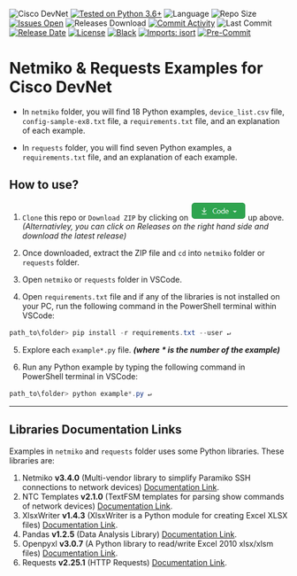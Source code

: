 ![Cisco DevNet](https://img.shields.io/badge/Cisco-DevNet-blue)
[![Tested on Python 3.6+](https://img.shields.io/badge/Python%203.6+-blue.svg?logo=python&logoColor=white)](https://www.python.org/downloads)
![Language](https://img.shields.io/github/languages/top/Tes3awy/Netmiko-Examples)
![Repo Size](https://img.shields.io/github/repo-size/Tes3awy/Netmiko-Examples)
[![Issues Open](https://img.shields.io/github/issues/Tes3awy/Netmiko-Examples)](https://github.com/Tes3awy/Netmiko-Examples/issues)
![Releases Download](https://img.shields.io/github/downloads/Tes3awy/Netmiko-Examples/total)
[![Commit Activity](https://img.shields.io/github/commit-activity/m/Tes3awy/Netmiko-Examples)](https://github.com/Tes3awy/Netmiko-Examples/commits/main)
![Last Commit](https://img.shields.io/github/last-commit/Tes3awy/Netmiko-Examples)
[![Release Date](https://img.shields.io/github/release-date/Tes3awy/Netmiko-Examples)](https://github.com/Tes3awy/Netmiko-Examples/releases)
[![License](https://img.shields.io/github/license/Tes3awy/Netmiko-Examples)](https://github.com/Tes3awy/Netmiko-Examples/blob/main/LICENSE)
[![Black](https://img.shields.io/badge/code%20style-black-000000.svg)](https://github.com/psf/black)
[![Imports: isort](https://img.shields.io/badge/%20imports-isort-%231674b1?style=flat&labelColor=ef8336)](https://pycqa.github.io/isort/)
[![Pre-Commit](https://img.shields.io/badge/pre--commit-enabled-brightgreen?logo=pre-commit&logoColor=white)](https://github.com/pre-commit/pre-commit)

# Netmiko & Requests Examples for Cisco DevNet

- In `netmiko` folder, you will find 18 Python examples, `device_list.csv` file, `config-sample-ex8.txt` file, a `requirements.txt` file, and an explanation of each example.

- In `requests` folder, you will find seven Python examples, a `requirements.txt` file, and an explanation of each example.

## How to use?

1. `Clone` this repo or `Download ZIP` by clicking on <img src="assets/code-button.png" alt="Code Button" title="Button" width="100"/> up above.
   _(Alternativley, you can click on Releases on the right hand side and download the latest release)_

2. Once downloaded, extract the ZIP file and `cd` into `netmiko` folder or `requests` folder.

3. Open `netmiko` or `requests` folder in VSCode.

4. Open `requirements.txt` file and if any of the libraries is not installed on your PC, run the following command in the PowerShell terminal within VSCode:

```powershell
path_to\folder> pip install -r requirements.txt --user ↵
```

5. Explore each `example*.py` file. _**(where **\*** is the number of the example)**_

6. Run any Python example by typing the following command in PowerShell terminal in VSCode:

```powershell
path_to\folder> python example*.py ↵
```

---

## Libraries Documentation Links

Examples in `netmiko` and `requests` folder uses some Python libraries. These libraries are:

1. Netmiko **v3.4.0** (Multi-vendor library to simplify Paramiko SSH connections to network devices) [Documentation Link](https://github.com/ktbyers/netmiko/blob/develop/README.md).
2. NTC Templates **v2.1.0** (TextFSM templates for parsing show commands of network devices) [Documentation Link](https://github.com/networktocode/ntc-templates).
3. XlsxWriter **v1.4.3** (XlsxWriter is a Python module for creating Excel XLSX files) [Documentation Link](https://xlsxwriter.readthedocs.io/).
4. Pandas **v1.2.5** (Data Analysis Library) [Documentation Link](https://pandas.pydata.org/docs/).
5. Openpyxl **v3.0.7** (A Python library to read/write Excel 2010 xlsx/xlsm files) [Documentation Link](https://openpyxl.readthedocs.io/en/stable/).
6. Requests **v2.25.1** (HTTP Requests) [Documentation Link](https://docs.python-requests.org/en/master/).
